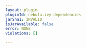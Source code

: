 ```yaml
---
layout: plugin
pluginId: nebula.ivy-dependencies
jarSha1: INVALID
isJarAvailable: false
error: NONE
violations: []

---
```

